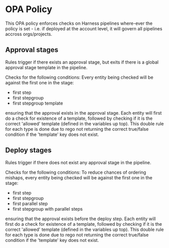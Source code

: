 # OPA Policy

This OPA policy enforces checks on Harness pipelines where-ever the policy is set - i.e. if deployed at the account level, it will govern all pipelines accross orgs/projects.

## Approval stages
Rules trigger if there exists an approval stage, but exits if there is a global approval stage template in the pipeline.

Checks for the following conditions:
Every entity being checked will be against the first one in the stage:
* first step
* first stepgroup
* first stepgroup template

ensuring that the approval exists in the approval stage. Each entity will first do a check for existence of a template, followed by checking if it is the correct 'allowed' template (defined in the variables up top). This double rule for each type is done due to rego not returning the correct true/false condition if the 'template' key does not exist.


## Deploy stages
Rules trigger if there does not exist any approval stage in the pipeline.

Checks for the following conditions:
To reduce chances of ordering mishaps, every entity being checked will be against the first one in the stage:
* first step
* first stepgroup
* first parallel step
* first stepgroup with parallel steps

ensuring that the approval exists before the deploy step. Each entity will first do a check for existence of a template, followed by checking if it is the correct 'allowed' template (defined in the variables up top). This double rule for each type is done due to rego not returning the correct true/false condition if the 'template' key does not exist.
